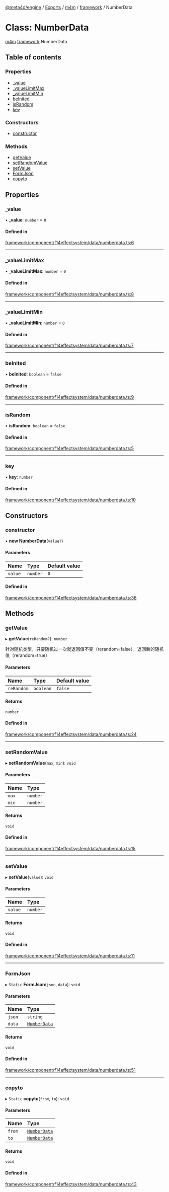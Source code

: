 [@meta4d/engine](../README.md) / [Exports](../modules.md) / [m4m](../modules/m4m.md) / [framework](../modules/m4m.framework.md) / NumberData

# Class: NumberData

[m4m](../modules/m4m.md).[framework](../modules/m4m.framework.md).NumberData

## Table of contents

### Properties

- [\_value](m4m.framework.NumberData.md#_value)
- [\_valueLimitMax](m4m.framework.NumberData.md#_valuelimitmax)
- [\_valueLimitMin](m4m.framework.NumberData.md#_valuelimitmin)
- [beInited](m4m.framework.NumberData.md#beinited)
- [isRandom](m4m.framework.NumberData.md#israndom)
- [key](m4m.framework.NumberData.md#key)

### Constructors

- [constructor](m4m.framework.NumberData.md#constructor)

### Methods

- [getValue](m4m.framework.NumberData.md#getvalue)
- [setRandomValue](m4m.framework.NumberData.md#setrandomvalue)
- [setValue](m4m.framework.NumberData.md#setvalue)
- [FormJson](m4m.framework.NumberData.md#formjson)
- [copyto](m4m.framework.NumberData.md#copyto)

## Properties

### \_value

• **\_value**: `number` = `0`

#### Defined in

[framework/component/f14effectsystem/data/numberdata.ts:6](https://github.com/meta4d-me/meta4d-engine/blob/cf6bfe6/src/framework/component/f14effectsystem/data/numberdata.ts#L6)

___

### \_valueLimitMax

• **\_valueLimitMax**: `number` = `0`

#### Defined in

[framework/component/f14effectsystem/data/numberdata.ts:8](https://github.com/meta4d-me/meta4d-engine/blob/cf6bfe6/src/framework/component/f14effectsystem/data/numberdata.ts#L8)

___

### \_valueLimitMin

• **\_valueLimitMin**: `number` = `0`

#### Defined in

[framework/component/f14effectsystem/data/numberdata.ts:7](https://github.com/meta4d-me/meta4d-engine/blob/cf6bfe6/src/framework/component/f14effectsystem/data/numberdata.ts#L7)

___

### beInited

• **beInited**: `boolean` = `false`

#### Defined in

[framework/component/f14effectsystem/data/numberdata.ts:9](https://github.com/meta4d-me/meta4d-engine/blob/cf6bfe6/src/framework/component/f14effectsystem/data/numberdata.ts#L9)

___

### isRandom

• **isRandom**: `boolean` = `false`

#### Defined in

[framework/component/f14effectsystem/data/numberdata.ts:5](https://github.com/meta4d-me/meta4d-engine/blob/cf6bfe6/src/framework/component/f14effectsystem/data/numberdata.ts#L5)

___

### key

• **key**: `number`

#### Defined in

[framework/component/f14effectsystem/data/numberdata.ts:10](https://github.com/meta4d-me/meta4d-engine/blob/cf6bfe6/src/framework/component/f14effectsystem/data/numberdata.ts#L10)

## Constructors

### constructor

• **new NumberData**(`value?`)

#### Parameters

| Name | Type | Default value |
| :------ | :------ | :------ |
| `value` | `number` | `0` |

#### Defined in

[framework/component/f14effectsystem/data/numberdata.ts:38](https://github.com/meta4d-me/meta4d-engine/blob/cf6bfe6/src/framework/component/f14effectsystem/data/numberdata.ts#L38)

## Methods

### getValue

▸ **getValue**(`reRandom?`): `number`

针对随机类型，只要随机过一次就返回值不变（rerandom=false），返回新的随机值（rerandom=true）

#### Parameters

| Name | Type | Default value |
| :------ | :------ | :------ |
| `reRandom` | `boolean` | `false` |

#### Returns

`number`

#### Defined in

[framework/component/f14effectsystem/data/numberdata.ts:24](https://github.com/meta4d-me/meta4d-engine/blob/cf6bfe6/src/framework/component/f14effectsystem/data/numberdata.ts#L24)

___

### setRandomValue

▸ **setRandomValue**(`max`, `min`): `void`

#### Parameters

| Name | Type |
| :------ | :------ |
| `max` | `number` |
| `min` | `number` |

#### Returns

`void`

#### Defined in

[framework/component/f14effectsystem/data/numberdata.ts:15](https://github.com/meta4d-me/meta4d-engine/blob/cf6bfe6/src/framework/component/f14effectsystem/data/numberdata.ts#L15)

___

### setValue

▸ **setValue**(`value`): `void`

#### Parameters

| Name | Type |
| :------ | :------ |
| `value` | `number` |

#### Returns

`void`

#### Defined in

[framework/component/f14effectsystem/data/numberdata.ts:11](https://github.com/meta4d-me/meta4d-engine/blob/cf6bfe6/src/framework/component/f14effectsystem/data/numberdata.ts#L11)

___

### FormJson

▸ `Static` **FormJson**(`json`, `data`): `void`

#### Parameters

| Name | Type |
| :------ | :------ |
| `json` | `string` |
| `data` | [`NumberData`](m4m.framework.NumberData.md) |

#### Returns

`void`

#### Defined in

[framework/component/f14effectsystem/data/numberdata.ts:51](https://github.com/meta4d-me/meta4d-engine/blob/cf6bfe6/src/framework/component/f14effectsystem/data/numberdata.ts#L51)

___

### copyto

▸ `Static` **copyto**(`from`, `to`): `void`

#### Parameters

| Name | Type |
| :------ | :------ |
| `from` | [`NumberData`](m4m.framework.NumberData.md) |
| `to` | [`NumberData`](m4m.framework.NumberData.md) |

#### Returns

`void`

#### Defined in

[framework/component/f14effectsystem/data/numberdata.ts:43](https://github.com/meta4d-me/meta4d-engine/blob/cf6bfe6/src/framework/component/f14effectsystem/data/numberdata.ts#L43)
